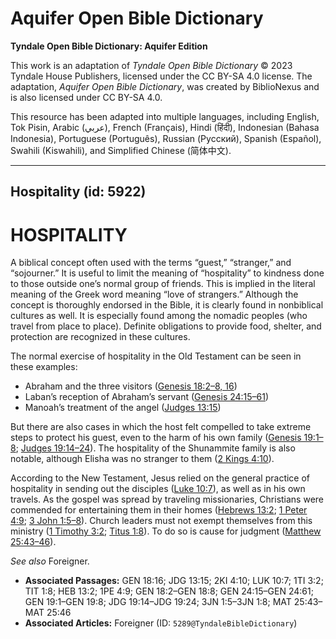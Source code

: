 # Aquifer Open Bible Dictionary

**Tyndale Open Bible Dictionary: Aquifer Edition**

This work is an adaptation of *Tyndale Open Bible Dictionary* © 2023 Tyndale House Publishers, licensed under the CC BY\-SA 4\.0 license. The adaptation, *Aquifer Open Bible Dictionary*, was created by BiblioNexus and is also licensed under CC BY\-SA 4\.0\.

This resource has been adapted into multiple languages, including English, Tok Pisin, Arabic (عربي), French (Français), Hindi (हिंदी), Indonesian (Bahasa Indonesia), Portuguese (Português), Russian (Русский), Spanish (Español), Swahili (Kiswahili), and Simplified Chinese (简体中文).



--------------------------------

## Hospitality (id: 5922)

HOSPITALITY
===========

A biblical concept often used with the terms “guest,” “stranger,” and “sojourner.” It is useful to limit the meaning of “hospitality” to kindness done to those outside one’s normal group of friends. This is implied in the literal meaning of the Greek word meaning “love of strangers.” Although the concept is thoroughly endorsed in the Bible, it is clearly found in nonbiblical cultures as well. It is especially found among the nomadic peoples (who travel from place to place). Definite obligations to provide food, shelter, and protection are recognized in these cultures.

The normal exercise of hospitality in the Old Testament can be seen in these examples:

* Abraham and the three visitors ([Genesis 18:2–8, 16](https://ref.ly/Gen18:2-Gen18:8,Gen18:16))
* Laban’s reception of Abraham’s servant ([Genesis 24:15–61](https://ref.ly/Gen24:15-Gen24:61))
* Manoah’s treatment of the angel ([Judges 13:15](https://ref.ly/Judg13:15))

But there are also cases in which the host felt compelled to take extreme steps to protect his guest, even to the harm of his own family ([Genesis 19:1–8](https://ref.ly/Gen19:1-Gen19:8); [Judges 19:14–24](https://ref.ly/Judg19:14-Judg19:24)). The hospitality of the Shunammite family is also notable, although Elisha was no stranger to them ([2 Kings 4:10](https://ref.ly/2Kgs4:10)).

According to the New Testament, Jesus relied on the general practice of hospitality in sending out the disciples ([Luke 10:7](https://ref.ly/Luke10:7)), as well as in his own travels. As the gospel was spread by traveling missionaries, Christians were commended for entertaining them in their homes ([Hebrews 13:2](https://ref.ly/Heb13:2); [1 Peter 4:9](https://ref.ly/1Pet4:9); [3 John 1:5–8](https://ref.ly/3John1:5-3John1:8)). Church leaders must not exempt themselves from this ministry ([1 Timothy 3:2](https://ref.ly/1Tim3:2); [Titus 1:8](https://ref.ly/Titus1:8)). To do so is cause for judgment ([Matthew 25:43–46](https://ref.ly/Matt25:43-Matt25:46)).

*See also* Foreigner.

* **Associated Passages:** GEN 18:16; JDG 13:15; 2KI 4:10; LUK 10:7; 1TI 3:2; TIT 1:8; HEB 13:2; 1PE 4:9; GEN 18:2–GEN 18:8; GEN 24:15–GEN 24:61; GEN 19:1–GEN 19:8; JDG 19:14–JDG 19:24; 3JN 1:5–3JN 1:8; MAT 25:43–MAT 25:46
* **Associated Articles:** Foreigner (ID: `5289@TyndaleBibleDictionary`)

